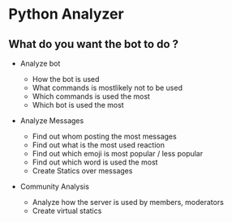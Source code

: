 #   Python Analyzer

## What do you want the bot to do ?

*   Analyze bot

    *   How the bot is used
    *   What commands is mostlikely not to be used
    *   Which commands is used the most
    *   Which bot is used the most

*   Analyze Messages

    *   Find out whom posting the most messages
    *   Find out what is the most used reaction
    *   Find out which emoji is most popular / less popular
    *   Find out which word is used the most
    *   Create Statics over messages

*   Community Analysis

    *   Analyze how the server is used by members, moderators
    *   Create virtual statics
